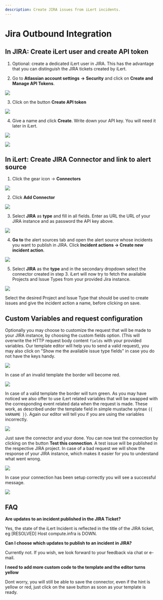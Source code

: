 ```yaml
---
description: Create JIRA issues from iLert incidents.
---
```


# Jira Outbound Integration

## In JIRA: Create iLert user and create API token <a id="jira-preparation"></a>

1. Optional: create a dedicated iLert user in JIRA. This has the advantage that you can distinguish the JIRA tickets created by iLert.

2. Go to **Atlassian account settings**  **→** **Security** and click on **Create and Manage API Tokens**.

![](../../.gitbook/assets/screenshot-2020-08-05-at-13.15.25.png)

3. Click on the button **Create API token**  

![](../../.gitbook/assets/ji2.png)

4. Give a name and click **Create**. Write down your API key. You will need it later in iLert.  

![](../../.gitbook/assets/ji3.png)

![](../../.gitbook/assets/ji4.png)

## In iLert: Create JIRA Connector and link to alert source <a id="create-alarm-source"></a>

1. Click the gear icon → **Connectors**

![](../../.gitbook/assets/go_to_connectors%20%286%29.png)

2. Click **Add Connector**

![](../../.gitbook/assets/create_connector_button%20%285%29.png)

3. Select **JIRA** as **type** and fill in all fields. Enter as URL the URL of your JIRA instance and as password the API key above.

![](../../.gitbook/assets/ilert%20%2876%29.png)

4. **Go to** the alert sources tab and open the alert source whose incidents you want to publish in JIRA. Click **Incident actions → Create new incident action**.

![](../../.gitbook/assets/new_incident_action%20%282%29.png)

5. Select **JIRA** as the **type** and in the secondary dropdown select the connector created in step 3. iLert will now try to fetch the available Projects and Issue Types from your provided Jira instance.

![](../../.gitbook/assets/ilert%20%2856%29.png)

Select the desired Project and Issue Type that should be used to create issues and give the incident action a name, before clicking on save.

## Custom Variables and request configuration <a id="custom"></a>

Optionally you may choose to customize the request that will be made to your JIRA instance, by choosing the custom fields option. \(This will overwrite the HTTP request body content `fields` with your provided variables. Our template editor will help you to send a valid request\), you may also click on "Show me the available issue type fields" in case you do not have the keys handy.

![](../../.gitbook/assets/ji10.png)

In case of an invalid template the border will become red.

![](../../.gitbook/assets/ji11.png)

In case of a valid template the border will turn green. As you may have noticed we also offer to use iLert related variables that will be swapped with the corresponding event related data when the request is made. These work, as described under the template field in simple mustache sytnax `{{ VARNAME }}`. Again our editor will tell you if you are using the variables incorrectly.

![](../../.gitbook/assets/ji12.png)

Just save the connector and your done. You can now test the connection by clicking on the button **Test this connection**. A test issue will be published in the respective JIRA project. In case of a bad request we will show the response of your JIRA instance, which makes it easier for you to understand what went wrong.

![](../../.gitbook/assets/ilert%20%2861%29.png)

In case your connection has been setup correctly you will see a successful message.

![](../../.gitbook/assets/ji14.png)

## FAQ <a id="faq"></a>

**Are updates to an incident published in the JIRA Ticket?**

Yes, the state of the iLert Incident is reflected in the title of the JIRA ticket, eg \[RESOLVED\] Host compute.infra is DOWN.

**Can I choose which updates to publish to an incident in JIRA?**

Currently not. If you wish, we look forward to your feedback via chat or e-mail.

**I need to add more custom code to the template and the editor turns yellow**

Dont worry, you will still be able to save the connector, even if the hint is yellow or red, just click on the save button as soon as your template is ready.

